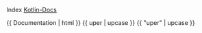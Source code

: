 Index
[Kotlin-Docs](./kotlin-docs/)

{{ Documentation | html }}
{{ uper | upcase }}
{{ "uper" | upcase }}

